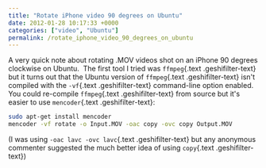 ```yaml
---
title: "Rotate iPhone video 90 degrees on Ubuntu"
date: 2012-01-28 10:17:33 +0000
categories: ["video", "Ubuntu"]
permalink: /rotate_iphone_video_90_degrees_on_ubuntu
---
```

A very quick note about rotating .MOV videos shot on an iPhone 90
degrees clockwise on Ubuntu.  The first tool I tried was <span
class="geshifilter">`ffmpeg`{.text .geshifilter-text}</span> but it
turns out that the Ubuntu version of <span
class="geshifilter">`ffmpeg`{.text .geshifilter-text}</span> isn't
compiled with the <span class="geshifilter">`-vf`{.text
.geshifilter-text}</span> command-line option enabled. You could
re-compile <span class="geshifilter">`ffmpeg`{.text
.geshifilter-text}</span> from source but it's easier to use <span
class="geshifilter">`mencoder`{.text .geshifilter-text}</span>:

<div class="geshifilter">

``` {.bash .geshifilter-bash style="font-family:monospace;"}
sudo apt-get install mencoder
mencoder -vf rotate -o Input.MOV -oac copy -ovc copy Output.MOV
```

</div>

(I was using <span class="geshifilter">`-oac lavc -ovc lavc`{.text
.geshifilter-text}</span> but any anonymous commenter suggested the much
better idea of using <span class="geshifilter">`copy`{.text
.geshifilter-text}</span>)

<!--break-->

